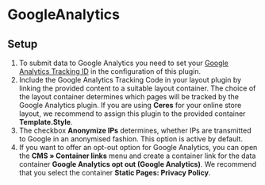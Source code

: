 # GoogleAnalytics

## Setup

1. To submit data to Google Analytics you need to set your [Google Analytics Tracking ID](https://support.google.com/analytics/answer/1032385?hl) in the configuration of this plugin.
2. Include the Google Analytics Tracking Code in your layout plugin by linking the provided content to a suitable layout container. The choice of the layout container determines which pages will be tracked by the Google Analytics plugin.
If you are using **Ceres** for your online store layout, we recommend to assign this plugin to the provided container **Template.Style**.
3. The checkbox **Anonymize IPs** determines, whether IPs are transmitted to Google in an anonymised fashion. This option is active by default.
4. If you want to offer an opt-out option for Google Analytics, you can open the **CMS » Container links** menu and create a container link for the data container **Google Analytics opt out (Google Analytics)**. We recommend that you select the container **Static Pages: Privacy Policy**.

